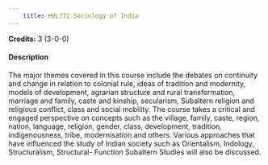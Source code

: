 ```yaml
---
    title: HUL772 Sociology of India
---
```

**Credits:** 3 (3-0-0)



#### Description 
The major themes covered in this course include the debates on continuity and change in relation to colonial rule, ideas of tradition and modernity, models of development, agrarian structure and rural transformation, marriage and family, caste and kinship, secularism, Subaltern religion and religious conflict, class and social mobility. The course takes a critical and engaged perspective on concepts such as the village, family, caste, region, nation, language, religion, gender, class, development, tradition, indigenousness, tribe, modernisation and others. Various approaches that have influenced the study of Indian society such as Orientalism, Indology, Structuralism, Structural- Function Subaltern Studies will also be discussed.